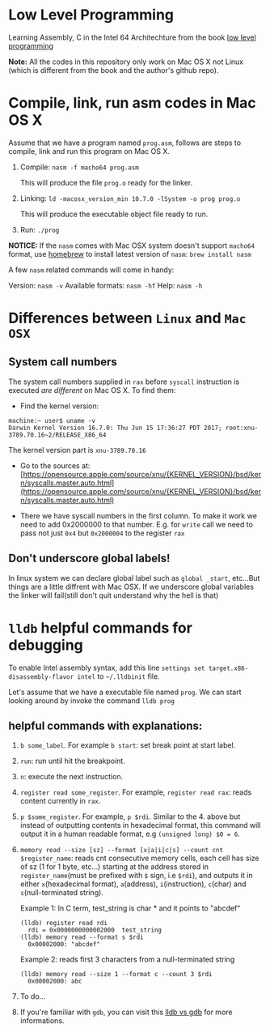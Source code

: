 # Low Level Programming

Learning Assembly, C in the Intel 64 Architechture from the book
[low level programming](https://www.amazon.com/Low-Level-Programming-Assembly-Execution-Architecture/dp/1484224027/ref=sr_1_1?ie=UTF8&qid=1510976772&sr=8-1&keywords=low+level+programming)

<b>Note:</b> All the codes in this repository only work on Mac OS X not Linux (which is different from
 the book and the author's github repo).

# Compile, link, run asm codes in Mac OS X

Assume that we have a program named `prog.asm`, follows are steps to compile, link and run this
program on Mac OS X.

1. Compile: `nasm -f macho64 prog.asm`

   This will produce the file `prog.o` ready for the linker.

2. Linking: ```ld -macosx_version_min 10.7.0 -lSystem -o prog prog.o```

   This will produce the executable object file ready to run.

3. Run: `./prog`

<b>NOTICE: </b>If the `nasm` comes with Mac OSX system doesn't support `macho64` format, use [homebrew](https://brew.sh) to install latest version of `nasm`: `brew install nasm`

A few `nasm` related commands will come in handy:

Version:		`nasm -v`
Available formats:	`nasm -hf`
Help:			`nasm -h`

# Differences between `Linux` and `Mac OSX`

## System call numbers

The system call numbers supplied in `rax` before `syscall` instruction is executed 
_are different_ on Mac OS X. To find them:
  * Find the kernel version:

```
machine:~ user$ uname -v
Darwin Kernel Version 16.7.0: Thu Jun 15 17:36:27 PDT 2017; root:xnu-3789.70.16~2/RELEASE_X86_64
```
The kernel version part is `xnu-3789.70.16`
  * Go to the sources at: [https://opensource.apple.com/source/xnu/{KERNEL_VERSION}/bsd/kern/syscalls.master.auto.html](https://opensource.apple.com/source/xnu/{KERNEL_VERSION}/bsd/kern/syscalls.master.auto.html)

  * There we have syscall numbers in the first column. To make it work we need to add
0x2000000 to that number. E.g. for `write` call we need to pass not just `0x4` but `0x2000004` to the register `rax`

## Don't underscore global labels!

In linux system we can declare global label such as `global _start`, etc...But things
are a little diffrent with Mac OSX. If we underscore global variables the linker will fail(still don't quit understand why the hell is that)


# `lldb` helpful commands for debugging

To enable Intel assembly syntax, add this line `settings set target.x86-disassembly-flavor intel` to `~/.lldbinit` file.

Let's assume that we have a executable file named `prog`. We can start looking around by invoke the command `lldb prog`

## helpful commands with explanations:
  1. `b some_label`. For example `b start`: set break point at start label.
  2. `run`: run until hit the breakpoint.
  3. `n`: execute the next instruction.
  4. `register read some_register`. For example, `register read rax`: reads content currently in `rax`.
  5. `p $some_register`. For example, `p $rdi`. Similar to the 4. above but instead of
outputting contents in hexadecimal format, this command will output it in a human
readable format, e.g `(unsigned long) $0 = 6`.
  6. `memory read --size [sz] --format [x|a|i|c|s] --count cnt $register_name`: reads cnt consecutive memory cells, each cell has size of sz (1 for 1 byte, etc...) starting at the address stored in `register_name`(must be prefixed with `$` sign, i.e `$rdi`), and outputs it in either `x`(hexadecimal format), `a`(address), `i`(instruction), `c`(char) and `s`(null-terminated string).

     Example 1: In C term, test_string is char * and it points to "abcdef"
     ```
     (lldb) register read rdi
       rdi = 0x0000000000002000  test_string
     (lldb) memory read --format s $rdi
       0x00002000: "abcdef"	
     ```

     Example 2: reads first 3 characters from a null-terminated string
     ```
     (lldb) memory read --size 1 --format c --count 3 $rdi
       0x00002000: abc
     ```
  
  7. To do...

  8. If you're familiar with `gdb`, you can visit this [lldb vs gdb](https://lldb.llvm.org/lldb-gdb.html) for more informations.

